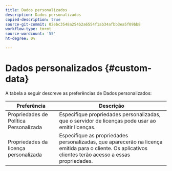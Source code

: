 ```yaml
---
title: Dados personalizados
description: Dados personalizados
copied-description: true
source-git-commit: 02ebc3548a254b2a6554f1ab34afbb3ea5f09bb8
workflow-type: tm+mt
source-wordcount: '55'
ht-degree: 0%

---
```


# Dados personalizados {#custom-data}

A tabela a seguir descreve as preferências de Dados personalizados:

| Preferência | Descrição |
|---|---|
| Propriedades de Política Personalizada | Especifique propriedades personalizadas, que o servidor de licenças pode usar ao emitir licenças. |
| Propriedades da licença personalizada | Especifique as propriedades personalizadas, que aparecerão na licença emitida para o cliente. Os aplicativos clientes terão acesso a essas propriedades. |
